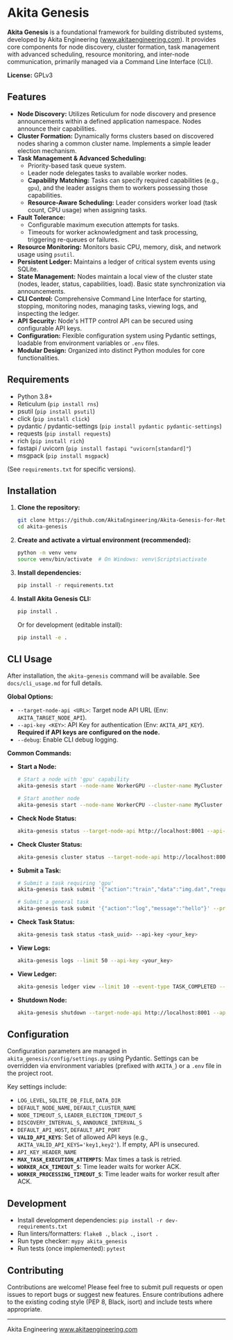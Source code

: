 # Akita Genesis

**Akita Genesis** is a foundational framework for building distributed systems, developed by Akita Engineering (www.akitaengineering.com). It provides core components for node discovery, cluster formation, task management with advanced scheduling, resource monitoring, and inter-node communication, primarily managed via a Command Line Interface (CLI).

**License:** GPLv3

## Features

* **Node Discovery:** Utilizes Reticulum for node discovery and presence announcements within a defined application namespace. Nodes announce their capabilities.
* **Cluster Formation:** Dynamically forms clusters based on discovered nodes sharing a common cluster name. Implements a simple leader election mechanism.
* **Task Management & Advanced Scheduling:**
    * Priority-based task queue system.
    * Leader node delegates tasks to available worker nodes.
    * **Capability Matching:** Tasks can specify required capabilities (e.g., `gpu`), and the leader assigns them to workers possessing those capabilities.
    * **Resource-Aware Scheduling:** Leader considers worker load (task count, CPU usage) when assigning tasks.
* **Fault Tolerance:**
    * Configurable maximum execution attempts for tasks.
    * Timeouts for worker acknowledgment and task processing, triggering re-queues or failures.
* **Resource Monitoring:** Monitors basic CPU, memory, disk, and network usage using `psutil`.
* **Persistent Ledger:** Maintains a ledger of critical system events using SQLite.
* **State Management:** Nodes maintain a local view of the cluster state (nodes, leader, status, capabilities, load). Basic state synchronization via announcements.
* **CLI Control:** Comprehensive Command Line Interface for starting, stopping, monitoring nodes, managing tasks, viewing logs, and inspecting the ledger.
* **API Security:** Node's HTTP control API can be secured using configurable API keys.
* **Configuration:** Flexible configuration system using Pydantic settings, loadable from environment variables or `.env` files.
* **Modular Design:** Organized into distinct Python modules for core functionalities.

## Requirements

* Python 3.8+
* Reticulum (`pip install rns`)
* psutil (`pip install psutil`)
* click (`pip install click`)
* pydantic / pydantic-settings (`pip install pydantic pydantic-settings`)
* requests (`pip install requests`)
* rich (`pip install rich`)
* fastapi / uvicorn (`pip install fastapi "uvicorn[standard]"`)
* msgpack (`pip install msgpack`)

(See `requirements.txt` for specific versions).

## Installation

1.  **Clone the repository:**
    ```bash
    git clone https://github.com/AkitaEngineering/Akita-Genesis-for-Reticulum
    cd akita-genesis
    ```

2.  **Create and activate a virtual environment (recommended):**
    ```bash
    python -m venv venv
    source venv/bin/activate  # On Windows: venv\Scripts\activate
    ```

3.  **Install dependencies:**
    ```bash
    pip install -r requirements.txt
    ```

4.  **Install Akita Genesis CLI:**
    ```bash
    pip install .
    ```
    Or for development (editable install):
    ```bash
    pip install -e .
    ```

## CLI Usage

After installation, the `akita-genesis` command will be available. See `docs/cli_usage.md` for full details.

**Global Options:**

* `--target-node-api <URL>`: Target node API URL (Env: `AKITA_TARGET_NODE_API`).
* `--api-key <KEY>`: API Key for authentication (Env: `AKITA_API_KEY`). **Required if API keys are configured on the node.**
* `--debug`: Enable CLI debug logging.

**Common Commands:**

* **Start a Node:**
    ```bash
    # Start a node with 'gpu' capability
    akita-genesis start --node-name WorkerGPU --cluster-name MyCluster --capabilities gpu --api-port 8001

    # Start another node
    akita-genesis start --node-name WorkerCPU --cluster-name MyCluster --api-port 8002
    ```

* **Check Node Status:**
    ```bash
    akita-genesis status --target-node-api http://localhost:8001 --api-key <your_key>
    ```

* **Check Cluster Status:**
    ```bash
    akita-genesis cluster status --target-node-api http://localhost:8002 --api-key <your_key>
    ```

* **Submit a Task:**
    ```bash
    # Submit a task requiring 'gpu'
    akita-genesis task submit '{"action":"train","data":"img.dat","required_capabilities":["gpu"]}' --api-key <your_key>

    # Submit a general task
    akita-genesis task submit '{"action":"log","message":"hello"}' --priority 15 --api-key <your_key>
    ```

* **Check Task Status:**
    ```bash
    akita-genesis task status <task_uuid> --api-key <your_key>
    ```

* **View Logs:**
    ```bash
    akita-genesis logs --limit 50 --api-key <your_key>
    ```

* **View Ledger:**
    ```bash
    akita-genesis ledger view --limit 10 --event-type TASK_COMPLETED --api-key <your_key>
    ```

* **Shutdown Node:**
    ```bash
    akita-genesis shutdown --target-node-api http://localhost:8001 --api-key <your_key>
    ```

## Configuration

Configuration parameters are managed in `akita_genesis/config/settings.py` using Pydantic. Settings can be overridden via environment variables (prefixed with `AKITA_`) or a `.env` file in the project root.

Key settings include:

* `LOG_LEVEL`, `SQLITE_DB_FILE`, `DATA_DIR`
* `DEFAULT_NODE_NAME`, `DEFAULT_CLUSTER_NAME`
* `NODE_TIMEOUT_S`, `LEADER_ELECTION_TIMEOUT_S`
* `DISCOVERY_INTERVAL_S`, `ANNOUNCE_INTERVAL_S`
* `DEFAULT_API_HOST`, `DEFAULT_API_PORT`
* **`VALID_API_KEYS`**: Set of allowed API keys (e.g., `AKITA_VALID_API_KEYS='key1,key2'`). If empty, API is unsecured.
* `API_KEY_HEADER_NAME`
* **`MAX_TASK_EXECUTION_ATTEMPTS`**: Max times a task is retried.
* **`WORKER_ACK_TIMEOUT_S`**: Time leader waits for worker ACK.
* **`WORKER_PROCESSING_TIMEOUT_S`**: Time leader waits for worker result after ACK.

## Development

* Install development dependencies: `pip install -r dev-requirements.txt`
* Run linters/formatters: `flake8 .`, `black .`, `isort .`
* Run type checker: `mypy akita_genesis`
* Run tests (once implemented): `pytest`

## Contributing

Contributions are welcome! Please feel free to submit pull requests or open issues to report bugs or suggest new features. Ensure contributions adhere to the existing coding style (PEP 8, Black, isort) and include tests where appropriate.

---
Akita Engineering
www.akitaengineering.com

